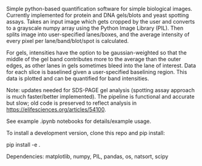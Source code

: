 Simple python-based quantification software for simple biological images. Currently implemented for protein and DNA gels/blots and yeast spotting assays. Takes an input image which gets cropped by the user and converts to a grayscale numpy array using the Python Image Library (PIL). Then splits image into user-specified lanes/boxes, and the average intensity of every pixel per lane/band/blot/spot is calculated. 

For gels, intensities have the option to be gaussian-weighted so that the middle of the gel band contributes more to the average than the outer edges, as other lanes in gels sometimes bleed into the lane of interest. Data for each slice is baselined given a user-specified baselining region. This data is plotted and can be quantified for band intensities.

Note: updates needed for SDS-PAGE gel analysis (spotting assay approach is much faster/better implemented). The pipeline is functional and accurate but slow; old code is preserved to reflect analysis in https://elifesciences.org/articles/54100. 

See example .ipynb notebooks for details/example usage.

To install a development version, clone this repo and pip install:

pip install -e .

Dependencies: matplotlib, numpy, PIL, pandas, os, natsort, scipy
